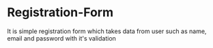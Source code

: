 # Registration-Form
It is simple registration form which takes data from user such as name, email and password with it's validation 
